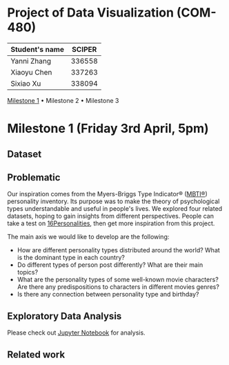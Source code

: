 # Project of Data Visualization (COM-480)

| Student's name | SCIPER |
| -------------- | ------ |
| Yanni Zhang | 336558 |
| Xiaoyu Chen | 337263 |
| Sixiao Xu   | 338094 |

[Milestone 1](#milestone-1-friday-3rd-april-5pm) • Milestone 2 • Milestone 3
# Milestone 1 (Friday 3rd April, 5pm)
## Dataset
## Problematic
Our inspiration comes from the Myers-Briggs Type Indicator® ([MBTI®](https://www.myersbriggs.org/my-mbti-personality-type/mbti-basics/)) personality inventory. Its purpose was to make the theory of psychological types understandable and useful in people's lives. We explored four related datasets, hoping to gain insights from different perspectives. People can take a test on [16Personalities](https://www.16personalities.com/free-personality-test), then get more inspiration from this project.

The main axis we would like to develop are the following:

- How are different personality types distributed around the world? What is the dominant type in each country?
- Do different types of person post differently? What are their main topics?
- What are the personality types of some well-known movie characters? Are there any predispositions to characters in different movies genres?
- Is there any connection between personality type and birthday?
## Exploratory Data Analysis
Please check out [Jupyter Notebook](https://github.com/com-480-data-visualization/datavis-project-2022-nomorebugs/blob/main/data/DataAnalysis.ipynb) for analysis. 
## Related work
